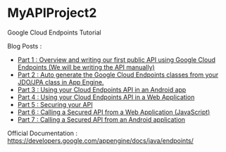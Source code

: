 MyAPIProject2
=============

Google Cloud Endpoints Tutorial

Blog Posts : 


- [Part 1 : Overview and writing our first public API using Google Cloud Endpoints (We will be writing the API manually)](http://rominirani.com/2014/01/10/google-cloud-endpoints-tutorial-part-1/) 
- [Part 2 : Auto generate the Google Cloud Endpoints classes from your JDO/JPA class in App Engine.](http://rominirani.com/2014/01/13/google-cloud-endpoints-tutorial-part-2/)
- [Part 3 : Using your Cloud Endpoints API in an Android app](http://rominirani.com/2014/01/16/google-cloud-endpoints-tutorial-part-3/)
- [Part 4 : Using your Cloud Endpoints API in a Web Application](http://rominirani.com/2014/01/21/google-cloud-endpoints-tutorial-part-4/)
- [Part 5 : Securing your API](http://rominirani.com/2014/02/14/google-cloud-endpoints-tutorial-part-5/)
- [Part 6 : Calling a Secured API from a Web Application (JavaScript)](http://rominirani.com/2014/02/17/google-cloud-endpoints-tutorial-part-6/)
- [Part 7 : Calling a Secured API from an Android application](http://rominirani.com/2014/02/25/google-cloud-endpoints-tutorial-part-7/)

Official Documentation : https://developers.google.com/appengine/docs/java/endpoints/
